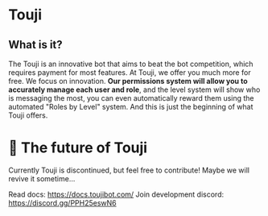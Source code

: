 # Touji

## What is it?

The Touji is an innovative bot that aims to beat the bot competition, which requires payment for most features. At Touji, we offer you much more for free. We focus on innovation. **Our permissions system will allow you to accurately manage each user and role**, and the level system will show who is messaging the most, you can even automatically reward them using the automated "Roles by Level" system. And this is just the beginning of what Touji offers.

# 🔨 The future of Touji
Currently Touji is discontinued, but feel free to contribute! Maybe we will revive it sometime...


Read docs: https://docs.toujibot.com/
Join development discord: https://discord.gg/PPH25eswN6
